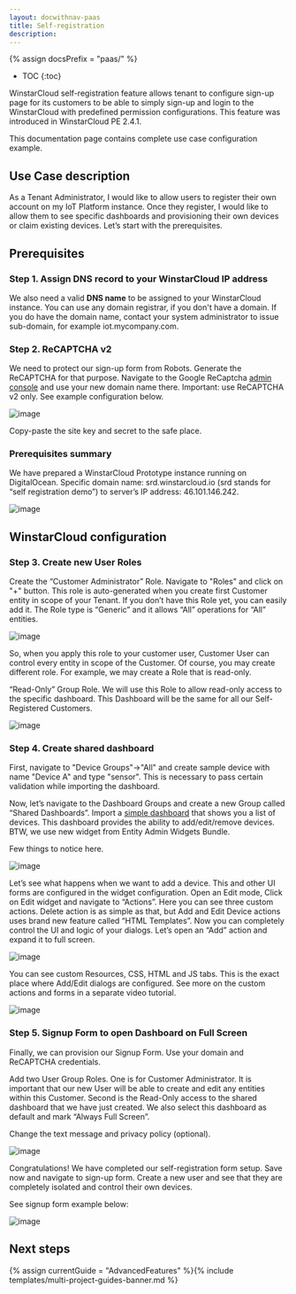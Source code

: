 ```yaml
---
layout: docwithnav-paas
title: Self-registration
description:
---
```


{% assign docsPrefix = "paas/" %}

* TOC
{:toc}

WinstarCloud self-registration feature allows tenant to configure sign-up page for its customers to be able to simply sign-up and login to the WinstarCloud with predefined permission configurations.
This feature was introduced in WinstarCloud PE 2.4.1.

This documentation page contains complete use case configuration example.

## Use Case description

As a Tenant Administrator, I would like to allow users to register their own account on my IoT Platform instance.
Once they register, I would like to allow them to see specific dashboards
and provisioning their own devices or claim existing devices.
Let’s start with the prerequisites.

## Prerequisites

### Step 1. Assign DNS record to your WinstarCloud IP address

We also need a valid **DNS name** to be assigned to your WinstarCloud instance.
You can use any domain registrar, if you don't have a domain.
If you do have the domain name, contact your system administrator to issue sub-domain, for example iot.mycompany.com.

### Step 2. ReCAPTCHA v2

We need to protect our sign-up form from Robots.
Generate the ReCAPTCHA for that purpose. Navigate to the Google ReCaptcha [admin console](https://www.google.com/recaptcha/intro/v3.html) and use your new domain name there.
Important: use ReCAPTCHA v2 only. See example configuration below.

![image](/images/user-guide/self-registration/reCAPTCHA.png)

Copy-paste the site key and secret to the safe place.

### Prerequisites summary

We have prepared a WinstarCloud Prototype instance running on DigitalOcean.
Specific domain name: srd.winstarcloud.io (srd stands for “self registration demo”) to server’s IP address: 46.101.146.242.

![image](/images/user-guide/self-registration/digitalocean.png)

## WinstarCloud configuration

### Step 3. Create new User Roles

Create the “Customer Administrator” Role. Navigate to "Roles" and click on "+" button.
This role is auto-generated when you create first Customer entity in scope of your Tenant.
If you don’t have this Role yet, you can easily add it.
The Role type is “Generic” and it allows “All” operations for “All” entities.

![image](/images/user-guide/self-registration/customer-admin-role.png)

So, when you apply this role to your customer user, Customer User can control every entity in scope of the Customer.
Of course, you may create different role. For example, we may create a Role that is read-only.

“Read-Only” Group Role. We will use this Role to allow read-only access to the specific dashboard.
This Dashboard will be the same for all our Self-Registered Customers.

![image](/images/user-guide/self-registration/read-only-role.png)

### Step 4. Create shared dashboard

First, navigate to "Device Groups"->"All" and create sample device with name "Device A" and type "sensor".
This is necessary to pass certain validation while importing the dashboard.

Now, let’s navigate to the Dashboard Groups and create a new Group called “Shared Dashboards”.
Import a [simple dashboard](/docs/user-guide/resources/my_smart_devices_dashboard.json) that shows you a list of devices.
This dashboard provides the ability to add/edit/remove devices.
BTW, we use new widget from Entity Admin Widgets Bundle.

Few things to notice here.

![image](/images/user-guide/self-registration/dashboard.gif)

Let’s see what happens when we want to add a device.
This and other UI forms are configured in the widget configuration.
Open an Edit mode, Click on Edit widget and navigate to “Actions”.
Here you can see three custom actions.
Delete action is as simple as that, but Add and Edit Device actions uses brand new feature called “HTML Templates”.
Now you can completely control the UI and logic of your dialogs.
Let’s open an “Add” action and expand it to full screen.

![image](/images/user-guide/self-registration/dashboard-config.png)

You can see custom Resources, CSS, HTML and JS tabs.
This is the exact place where Add/Edit dialogs are configured.
See more on the custom actions and forms in a separate video tutorial.

![image](/images/user-guide/self-registration/action-config.png)

### Step 5. Signup Form to open Dashboard on Full Screen

Finally, we can provision our Signup Form.
Use your domain and ReCAPTCHA credentials.

Add two User Group Roles.
One is for Customer Administrator. It is important that our new User will be able to create and edit any entities within this Customer.
Second is the Read-Only access to the shared dashboard that we have just created. We also select this dashboard as default and mark “Always Full Screen”.

Change the text message and privacy policy (optional).

![image](/images/user-guide/self-registration/signup-form-config.png)

Congratulations! We have completed our self-registration form setup. Save now and navigate to sign-up form.
Create a new user and see that they are completely isolated and control their own devices.

See signup form example below:

![image](/images/user-guide/self-registration/signup-form.png)


## Next steps

{% assign currentGuide = "AdvancedFeatures" %}{% include templates/multi-project-guides-banner.md %}

